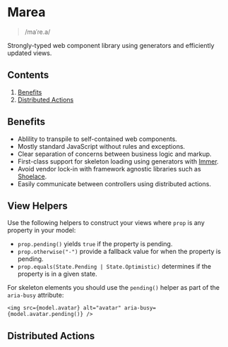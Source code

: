 # Marea

> /maˈɾe.a/

Strongly-typed web component library using generators and efficiently updated views.

## Contents

1. [Benefits](#benefits)
1. [Distributed Actions](#distributed-actions)

## Benefits

- Ablility to transpile to self-contained web components.
- Mostly standard JavaScript without rules and exceptions.
- Clear separation of concerns between business logic and markup.
- First-class support for skeleton loading using generators with [Immer](https://immerjs.github.io/immer/).
- Avoid vendor lock-in with framework agnostic libraries such as [Shoelace](https://shoelace.style/).
- Easily communicate between controllers using distributed actions.

## View Helpers

Use the following helpers to construct your views where `prop` is any property in your model:

- `prop.pending()` yields `true` if the property is pending.
- `prop.otherwise("-")` provide a fallback value for when the property is pending.
- `prop.equals(State.Pending | State.Optimistic)` determines if the property is in a given state.

For skeleton elements you should use the `pending()` helper as part of the `aria-busy` attribute:

```tsx
<img src={model.avatar} alt="avatar" aria-busy={model.avatar.pending()} />
```

## Distributed Actions
